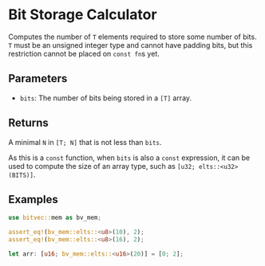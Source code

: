 # Bit Storage Calculator

Computes the number of `T` elements required to store some number of bits. `T`
must be an unsigned integer type and cannot have padding bits, but this
restriction cannot be placed on `const fn`s yet.

## Parameters

- `bits`: The number of bits being stored in a `[T]` array.

## Returns

A minimal `N` in `[T; N]` that is not less than `bits`.

As this is a `const` function, when `bits` is also a `const` expression, it can
be used to compute the size of an array type, such as
`[u32; elts::<u32>(BITS)]`.

## Examples

```rust
use bitvec::mem as bv_mem;

assert_eq!(bv_mem::elts::<u8>(10), 2);
assert_eq!(bv_mem::elts::<u8>(16), 2);

let arr: [u16; bv_mem::elts::<u16>(20)] = [0; 2];
```
